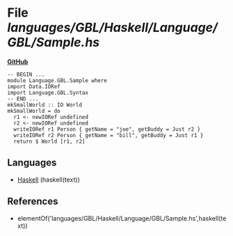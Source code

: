 # File _languages/GBL/Haskell/Language/GBL/Sample.hs_
**[GitHub](https://github.com/softlang/yas/blob/master/languages/GBL/Haskell/Language/GBL/Sample.hs)**
```
-- BEGIN ...
module Language.GBL.Sample where
import Data.IORef
import Language.GBL.Syntax
-- END ...
mkSmallWorld :: IO World
mkSmallWorld = do
  r1 <- newIORef undefined
  r2 <- newIORef undefined
  writeIORef r1 Person { getName = "joe", getBuddy = Just r2 }
  writeIORef r2 Person { getName = "bill", getBuddy = Just r1 }
  return $ World [r1, r2]
```

## Languages
* [Haskell](../languages/Haskell.md) (haskell(text))

## References
* elementOf('languages/GBL/Haskell/Language/GBL/Sample.hs',haskell(text))
